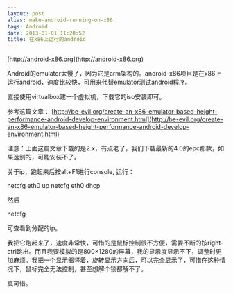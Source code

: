 ```yaml
---
layout: post
alias: make-android-running-on-x86
tags: Android
date: 2013-01-01 11:20:52
title: 在x86上运行的android
---
```


[http://android-x86.org](http://android-x86.org)

Android的emulator太慢了，因为它是arm架构的。android-x86项目是在x86上运行android，速度比较快，可用来代替emulator测试android程序。

直接使用virtualbox建一个虚拟机，下载它的iso安装即可。

参考这篇文章： [http://be-evil.org/create-an-x86-emulator-based-height-performance-android-develop-environment.html](http://be-evil.org/create-an-x86-emulator-based-height-performance-android-develop-environment.html)

注意：上面这篇文章下载的是2.x，有点老了，我们下载最新的4.0的epc那款，如果选别的，可能安装不了。

关于ip，跑起来后按alt+F1进行console, 运行：

<div class="mycode">netcfg eth0 up     
netcfg eth0 dhcp      </div>

然后

<div class="mycode">

netcfg

</p></div>

可查看到分配的ip。

我把它跑起来了，速度非常快，可惜的是鼠标控制很不方便，需要不断的按right-ctrl跳出。而且我要模拟的是800&#215;1280的屏幕，我的显示度显示不下，调整时更加麻烦。我把一个显示器竖着，旋转显示方向后，可以完全显示了，可惜在这种情况下，鼠标完全无法控制，甚至想解个锁都解不了。

真可惜。
